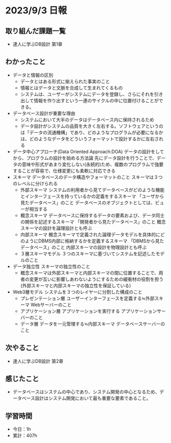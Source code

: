 # 2023/9/3 日報
## 取り組んだ課題一覧
- 達人に学ぶDB設計 第1章

## わかったこと
- データと情報の区別
  - データとはある形式に揃えられた事実のこと
  - 情報とはデータと文脈を合成して生まれてくるもの
  - システムは、ユーザーがシステムにデータを登録し、さらにそれを引き出して情報を作り出すという一連のサイクルの中に位置付けることができる。
- データベース設計が重要な理由
  - システムにおいて大半のデータはデータベース内に保持されるため
  - データ設計がシステムの品質を大きく左右する。ソフトウェアというのは「データの流通機構」であり、どのようなプログラムが必要になるかは、どのようなデータをどういうフォーマットで設計するかに左右される
- データ中心アプローチ(Data Oriented Approach:DOA)
  データの設計をしてから、プログラムの設計を始める方法論
  先にデータ設計を行うことで、データの意味や形式があまり変化しない(永続的)ため、複数のプログラムで強要することが容易で、仕様変更にも柔軟に対応できる
- スキーマ
  データベースのデータ構造やフォーマットのこと
  スキーマは３つのレベルに分けられる
  - 外部スキーマ
    システムの利用者から見てデータベースがどのような機能とインターフェースを持っているかの定義をするスキーマ
    「ユーザから見たデータベース」のこと
    データベースのオブジェクトとしては、ビューが相当する
  - 概念スキーマ
    データベースに保持するデータの要素および、データ同士の関係を記述するスキーマ
    「開発者から見たデータベース」のこと
    概念スキーマの設計を論理設計とも呼ぶ
  - 内部スキーマ
    概念スキーマで定義された論理データモデルを具体的にどのようにDBMS内部に格納するかを定義するスキーマ
    「DBMSから見たデータベース」のこと
    内部スキーマの設計を物理設計とも呼ぶ
  - ３層スキーマモデル
    ３つのスキーマに基づいてシステムを記述したモデルのこと
- データ独立性
  スキーマの独立性のこと
  - 概念スキーマは外部スキーマと内部スキーマの間に位置することで、両者の変更が互いに影響しあわないようにするための緩衝材の役割を担う(外部スキーマと内部スキーマの独立性を保証している)
- Web3層モデル
  システムを３つのレイヤーに分割した構成のこと
  - プレゼンテーション層
    ユーザーインターフェースを定義する≒外部スキーマ
    Webサーバーのこと
  - アプリケーション層
    アプリケーションを実行する
    アプリケーションサーバーのこと
  - データ層
    データを一元管理する≒内部スキーマ
    データベースサーバーのこと
      
## 次やること
- 達人に学ぶDB設計 第2章

## 感じたこと
- データベースはシステムの中心であり、システム開発の中心となるため、データベース設計はシステム開発において最も重要な要素であること。
  
## 学習時間
- 今日：1h
- 累計：407h
